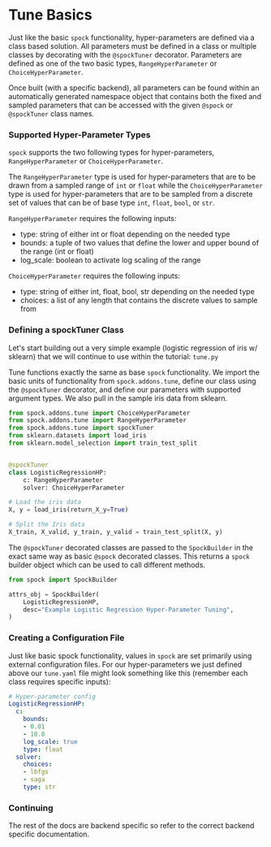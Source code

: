 # Tune Basics

Just like the basic `spock` functionality, hyper-parameters are defined via a class based solution. All parameters 
must be defined in a class or multiple classes by decorating with the `@spockTuner` decorator. Parameters are defined 
as one of the two basic types, `RangeHyperParameter` or `ChoiceHyperParameter`. 

Once built (with a specific backend), all parameters can be found within an automatically generated namespace 
object that contains both the fixed and sampled parameters that can be accessed with the given `@spock` or 
`@spockTuner` class names.

### Supported Hyper-Parameter Types
`spock` supports the two following types for hyper-parameters, `RangeHyperParameter` or `ChoiceHyperParameter`.

The `RangeHyperParameter` type is used for hyper-parameters that are to be drawn from a sampled range of `int` or 
`float` while the `ChoiceHyperParameter` type is used for hyper-parameters that are to be sampled from a discrete set 
of values that can be of base type `int`, `float`, `bool`, or `str`.

`RangeHyperParameter` requires the following inputs:

- type: string of either int or float depending on the needed type
- bounds: a tuple of two values that define the lower and upper bound of the range (int or float)
- log_scale: boolean to activate log scaling of the range

`ChoiceHyperParameter` requires the following inputs:

- type: string of either int, float, bool, str depending on the needed type
- choices: a list of any length that contains the discrete values to sample from

### Defining a spockTuner Class

Let's start building out a very simple example (logistic regression of iris w/ sklearn) that we will continue to use 
within the tutorial: `tune.py`

Tune functions exactly the same as base `spock` functionality. We import the basic units of functionality 
from `spock.addons.tune`, define our class using the `@spockTuner` decorator, and define our parameters with 
supported argument types. We also pull in the sample iris data from sklearn.

```python
from spock.addons.tune import ChoiceHyperParameter
from spock.addons.tune import RangeHyperParameter
from spock.addons.tune import spockTuner
from sklearn.datasets import load_iris
from sklearn.model_selection import train_test_split


@spockTuner
class LogisticRegressionHP:
    c: RangeHyperParameter
    solver: ChoiceHyperParameter

# Load the iris data
X, y = load_iris(return_X_y=True)

# Split the Iris data
X_train, X_valid, y_train, y_valid = train_test_split(X, y)

```

The `@spockTuner` decorated classes are passed to the `SpockBuilder` in the exact same way as basic `@spock` 
decorated classes. This returns a `spock` builder object which can be used to call different methods.

```python
from spock import SpockBuilder

attrs_obj = SpockBuilder(
    LogisticRegressionHP,
    desc="Example Logistic Regression Hyper-Parameter Tuning",
)
```


### Creating a Configuration File

Just like basic spock functionality, values in `spock` are set primarily using external configuration files. For our
hyper-parameters we just defined above our `tune.yaml` file might look something like this (remember each class requires
specific inputs):

```yaml
# Hyper-parameter config
LogisticRegressionHP:
  c:
    bounds:
    - 0.01
    - 10.0
    log_scale: true
    type: float
  solver:
    choices:
    - lbfgs
    - saga
    type: str
```


### Continuing

The rest of the docs are backend specific so refer to the correct backend specific documentation.